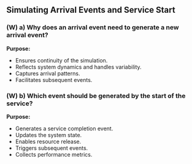 ## Simulating Arrival Events and Service Start

### (W) a) Why does an arrival event need to generate a new arrival event?

**Purpose:**
- Ensures continuity of the simulation.
- Reflects system dynamics and handles variability.
- Captures arrival patterns.
- Facilitates subsequent events.

### (W) b) Which event should be generated by the start of the service?

**Purpose:**
- Generates a service completion event.
- Updates the system state.
- Enables resource release.
- Triggers subsequent events.
- Collects performance metrics.